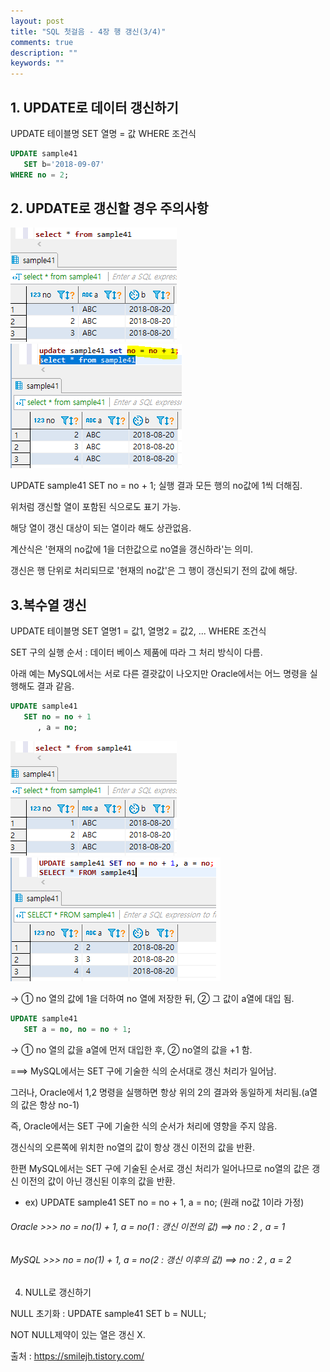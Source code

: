 ```yaml
---
layout: post
title: "SQL 첫걸음 - 4장 행 갱신(3/4)" 
comments: true
description: ""
keywords: ""
---
```


## 1. UPDATE로 데이터 갱신하기 
UPDATE 테이블명 SET 열명 = 값 WHERE 조건식

```sql
UPDATE sample41 
   SET b='2018-09-07' 
WHERE no = 2; 
```

## 2. UPDATE로 갱신할 경우 주의사항

![9999B0375B8737A627](/images/sql_first_step/9999B0375B8737A627.png)
![99534E3C5B8737AF2B](/images/sql_first_step/99534E3C5B8737AF2B.png)

UPDATE sample41 SET no = no + 1; 실행 결과 모든 행의 no값에 1씩 더해짐. 

위처럼 갱신할 열이 포함된 식으로도 표기 가능.  

해당 열이 갱신 대상이 되는 열이라 해도 상관없음. 

계산식은  '현재의 no값에 1을 더한값으로 no열을 갱신하라'는 의미. 

갱신은 행 단위로 처리되므로 '현재의 no값'은 그 행이 갱신되기 전의 값에 해당. 


## 3.복수열 갱신

UPDATE 테이블명 SET 열명1 = 값1, 열명2 = 값2, ... WHERE 조건식

SET 구의 실행 순서 : 데이터 베이스 제품에 따라 그 처리 방식이 다름. 

아래 예는 MySQL에서는 서로 다른 결괏값이 나오지만 Oracle에서는 어느 명령을 실행해도 결과 같음. 

```sql
UPDATE sample41 
   SET no = no + 1
      , a = no;
```

![991AC4475B87388122](/images/sql_first_step/991AC4475B87388122.png)
![9927C7485B87388C22](/images/sql_first_step/9927C7485B87388C22.png)

-> ① no 열의 값에 1을 더하여 no 열에 저장한 뒤, ② 그 값이  a열에 대입 됨. 

```sql
UPDATE sample41 
   SET a = no, no = no + 1;
```

-> ① no 열의 값을 a열에 먼저 대입한 후, ②  no열의 값을 +1 함.

===> MySQL에서는 SET 구에 기술한 식의 순서대로 갱신 처리가 일어남.


그러나, Oracle에서 1,2 명령을 실행하면 항상 위의 2의 결과와 동일하게 처리됨.(a열의 값은 항상 no-1) 

즉, Oracle에서는 SET 구에 기술한 식의 순서가 처리에 영향을 주지 않음.  

갱신식의 오른쪽에 위치한 no열의 값이 항상 갱신 이전의 값을 반환. 

한편 MySQL에서는 SET 구에 기술된 순서로 갱신 처리가 일어나므로 no열의 값은 갱신 이전의 값이 아닌 갱신된 이후의 값을 반환. 

- ex) UPDATE sample41 SET no = no + 1, a = no;  (원래 no값 1이라 가정)
###### Oracle  >>>   no =  no(1) + 1, a = no(1 : 갱신 이전의 값)  ==> no : 2 , a = 1 
###### MySQL >>>   no =  no(1) + 1, a = no(2 : 갱신 이후의 값)  ==> no : 2 , a = 2 

4. NULL로 갱신하기 

NULL 초기화 : UPDATE sample41 SET b = NULL; 

NOT NULL제약이 있는 열은 갱신 X. 


출처 : https://smilejh.tistory.com/